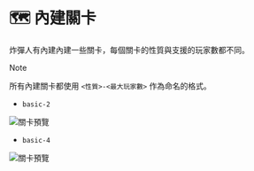 # 🗺️ 內建關卡

炸彈人有內建內建一些關卡，每個關卡的性質與支援的玩家數都不同。

> [!NOTE]
> 所有內建關卡都使用 `<性質>-<最大玩家數>` 作為命名的格式。

* `basic-2`

![關卡預覽](../assets/levels/preview/basic_2.png)

* `basic-4`

![關卡預覽](../assets/levels/preview/basic_4.png)
